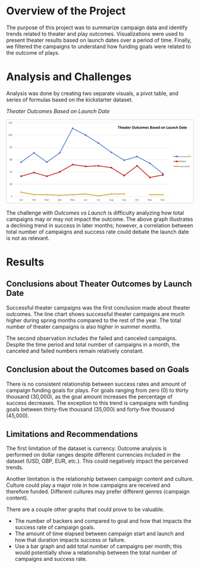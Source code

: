 # Overview of the Project
The purpose of this project was to summarize campaign data and identify trends related to theater and play outcomes.  Visualizations were used to present theater results based on launch dates over a period of time.  Finally, we filtered the campaigns to understand how funding goals were related to the outcome of plays.

# Analysis and Challenges

Analysis was done by creating two separate visuals, a pivot table, and series of formulas based on the kickstarter dataset.

*Theater Outcomes Based on Launch Date*
 
 ![](resources/Theater_Outcomes_vs_Launch.png)

 The challenge with *Outcomes vs Launch* is difficulty analyzing how total campaigns may or may not impact the outcome.  The above graph illustrates a declining trend in success in later months; however, a correlation between total number of campaigns and success rate could debate the launch date is not as relevant.

# Results

## Conclusions about Theater Outcomes by Launch Date

Successful theater campaigns was the first conclusion made about theater outcomes.  The line chart shows successful theater campaigns are much higher during spring months compared to the rest of the year.  The total number of theater campaigns is also higher in summer months.

The second observation includes the failed and canceled campaigns.  Despite the time period and total number of campaigns in a month, the canceled and failed numbers remain relatively constant.

## Conclusion about the Outcomes based on Goals

There is no consistent relationship between success rates and amount of campaign funding goals for plays.  For goals ranging from zero (0) to thirty thousand (30,000), as the goal amount increases the percentage of success decreases. The exception to this trend is campaigns with funding goals between thirty-five thousand (35,000) and forty-five thousand (45,000).

## Limitations and Recommendations

The first limitation of the dataset is currency.  Outcome analysis is performed on dollar ranges despite different currencies included in the dataset (USD, GBP, EUR, etc.).  This could negatively impact the perceived trends.

Another limitation is the relationship between campaign content and culture.  Culture could play a major role in how campaigns are received and therefore funded.  Different cultures may prefer different genres (campaign content).

There are a couple other graphs that could prove to be valuable.

- The number of backers and compared to goal and how that impacts the success rate of campaign goals.
- The amount of time elapsed between campaign start and launch and how that duration impacts success or failure.
- Use a bar graph and add total number of campaigns per month; this would potentially show a relationship between the total number of campaigns and success rate.